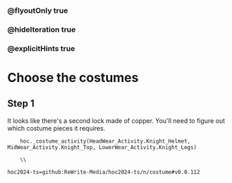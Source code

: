 ### @flyoutOnly true
### @hideIteration true
### @explicitHints true

# Choose the costumes

## Step 1
It looks like there's a second lock made of copper. You'll need to figure out which costume pieces it requires.


```ghost
    hoc._costume_activity(HeadWear_Activity.Knight_Helmet, MidWear_Activity.Knight_Top, LowerWear_Activity.Knight_Legs)
```
```template  
    \\ 
```

```package
hoc2024-ts=github:ReWrite-Media/hoc2024-ts/n/costume#v0.0.112
```